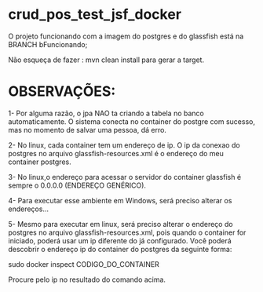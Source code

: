 # crud_pos_test_jsf_docker
O projeto funcionando com a imagem do postgres e do glassfish está na BRANCH bFuncionando;

Não esqueça de fazer : mvn clean install para gerar a target.

# OBSERVAÇÕES:
1- Por alguma razão, o jpa NAO ta criando a tabela no banco automaticamente.
O sistema conecta no container do postgre com sucesso, mas no momento de salvar uma pessoa, dá erro.

2- No linux, cada container tem um endereço de ip. 
O ip da conexao do postgres no arquivo glassfish-resources.xml é o endereço do meu container postgres.

3- No linux,o endereço para acessar o servidor do container glassfish é sempre o 0.0.0.0 (ENDEREÇO GENÉRICO).

4- Para executar esse ambiente em Windows, será preciso alterar os endereços...

5- Mesmo para executar em linux, será preciso alterar o endereço do postgres no arquivo glassfish-resources.xml,
pois quando o container for iniciado, poderá usar um ip diferente do já configurado.
Você poderá descobrir o endereço ip do container do postgres da seguinte forma:

sudo docker inspect CODIGO_DO_CONTAINER 

Procure pelo ip no resultado do comando acima.
